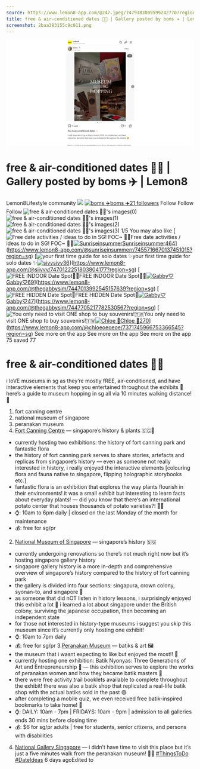 ```yaml
---
source: https://www.lemon8-app.com/@247.jpeg/7479383009599242770?region=sg
title: free & air-conditioned dates 🫶🏻 | Gallery posted by boms ✈️ | Lemon8
screenshot: 2baa383155c9c011.png
---
```



![Post Screenshot](2baa383155c9c011.png)
# free & air-conditioned dates 🫶🏻 | Gallery posted by boms ✈️ | Lemon8
[](https://www.lemon8-app.com/feed/foryou?region=sg)
Lemon8Lifestyle community
[](https://www.lemon8-app.com/search/sug?region=sg)![](https://lemon8.onelink.me/FMQw?pid=website_direct&af_force_dp=false&af_dp=snssdk2657%3A%2F%2Farticle_detail_page%3Fgroup_id%3D7479383009599242770%26pid%3Dwebsite_direct&retargeting=true&ab_version=73512073&af_web_dp=https%3A%2F%2Fplay.google.com%2Fstore%2Fapps%2Fdetails%3Fid%3Dcom.bd.nproject&amp_extra=%7B%22seo_page_id%22%3A%22855908994502825961%22%2C%22traffic_type%22%3A%22website_direct%22%2C%22web_id%22%3A%227481930634002089480%22%2C%22enter_position%22%3A%22smart_banner%22%2C%22enter_page_id%22%3A%227479383009599242770%22%2C%22enter_page_type%22%3A%22article%22%7D)
[![boms ✈️](https://p16-lemon8-sign-sg.tiktokcdn.com/user-avatar-alisg/270060095d3d6882bc045c8c58451567~tplv-sdweummd6v-shrink:120:0:q75.webp?lk3s=66c60501&source=feed_user&x-expires=1744632000&x-signature=wCRW%2BHeb7%2FE%2BD%2FHvt1zx3GBuFKk%3D)](https://www.lemon8-app.com/@247.jpeg?region=sg)[boms ✈️21 followers](https://www.lemon8-app.com/@247.jpeg?region=sg)
Follow
Follow
Follow
![free & air-conditioned dates 🫶🏻's images\(0\)](https://p16-lemon8-sign-sg.tiktokcdn.com/tos-alisg-v-a3e477-sg/oQpMBjfDQEiRten9aGR3DzQBMC9EnEvAFAAaIg~tplv-sdweummd6v-wap-logo-v1:QDI0Ny5qcGVn:1080:0.webp?lk3s=66c60501&source=wap_large_logo_image&x-expires=1744632000&x-signature=twe6RxofwTEfPxvAltwxIXrdGo8%3D)
![free & air-conditioned dates 🫶🏻's images\(1\)](https://p16-lemon8-sign-sg.tiktokcdn.com/tos-alisg-v-a3e477-sg/osDEjGe9Eai9Q5zCQMrDfB4tvaEFAABgAADnIM~tplv-sdweummd6v-wap-logo-v1:QDI0Ny5qcGVn:1080:0.webp?lk3s=66c60501&source=wap_large_logo_image&x-expires=1744632000&x-signature=w5QALZ5m9zNASc3BV8dziWYiJlI%3D)
![free & air-conditioned dates 🫶🏻's images\(2\)](https://p16-lemon8-sign-sg.tiktokcdn.com/tos-alisg-v-a3e477-sg/ogeIgDzEajAGB9n5MFBa9cEAMDi9foEQtACvDQ~tplv-sdweummd6v-wap-logo-v1:QDI0Ny5qcGVn:1080:0.webp?lk3s=66c60501&source=wap_large_logo_image&x-expires=1744632000&x-signature=QT69D%2B2wGcnG2F0Wg3nNBEI8EvU%3D)
![free & air-conditioned dates 🫶🏻's images\(3\)](https://p16-lemon8-sign-sg.tiktokcdn.com/tos-alisg-v-a3e477-sg/osDMAQDaICezjEEC9ftG9qiB7vz6BgQMAaEAFn~tplv-sdweummd6v-wap-logo-v1:QDI0Ny5qcGVn:1080:0.webp?lk3s=66c60501&source=wap_large_logo_image&x-expires=1744632000&x-signature=9wuDLfI5Vhghyz2WjJWjVgZocww%3D)
1/5
You may also like
[![Free date activities / ideas to do in SG! FOC~ 🫶🏻](https://p16-lemon8-sign-sg.tiktokcdn.com/tos-alisg-v-a3e477-sg/oQAzQiOeiIBEgNvOA4fHoAhE2APPzBURBAG8CB~tplv-sdweummd6v-shrink:640:0:q50.webp?lk3s=66c60501&source=seo_middle_feed_list&x-expires=1773576000&x-signature=Pn26Io2DmvDwclMOQEqBM5TyGBw%3D)Free date activities / ideas to do in SG! FOC~ 🫶🏻[![Sunriseinsummer](https://p16-lemon8-sign-sg.tiktokcdn.com/user-avatar-alisg/4629e4058b9476d3e490212e31bda94b~tplv-sdweummd6v-shrink:120:0:q75.jpeg?lk3s=66c60501&source=feed_user&x-expires=1744632000&x-signature=UVWUHP5OJOgNINBBlpbU1fNK9XE%3D)Sunriseinsummer464](https://www.lemon8-app.com/@sunriseinsummerr?region=sg)](https://www.lemon8-app.com/@sunriseinsummerr/7455716670137451015?region=sg)
[![your first time guide for solo dates ✨](https://p16-lemon8-sign-sg.tiktokcdn.com/tos-alisg-v-a3e477-sg/o81GEmYqgUetEEGTnAICqUFd9PBrUzfNCFAyDA~tplv-sdweummd6v-shrink:640:0:q50.webp?lk3s=66c60501&source=seo_middle_feed_list&x-expires=1773576000&x-signature=uwUozuQjashU3cINcVftxm7F8Og%3D)your first time guide for solo dates ✨[![sivv](https://p16-lemon8-sign-sg.tiktokcdn.com/user-avatar-alisg/04068d8f64cf32b4633705965b24146b~tplv-sdweummd6v-shrink:120:0:q75.jpeg?lk3s=66c60501&source=feed_user&x-expires=1744632000&x-signature=RwXDSTvXKZ6rSQ47TzcRzIJ%2FwX4%3D)sivv36](https://www.lemon8-app.com/@siivvv?region=sg)](https://www.lemon8-app.com/@siivvv/7470122251803804177?region=sg)
[![FREE INDOOR Date Spot👫✨](https://p16-lemon8-sign-sg.tiktokcdn.com/tos-alisg-v-a3e477-sg/o8AivcAPiZA7Z7BEqqvAFcBBWYbIk1vHWl1Kn~tplv-sdweummd6v-shrink:640:0:q50.webp?lk3s=66c60501&source=seo_middle_feed_list&x-expires=1773576000&x-signature=51Q%2BhS93S1aIQq05h4MDrT1Yn1I%3D)FREE INDOOR Date Spot👫✨[![Gabby♡](https://p16-lemon8-sign-sg.tiktokcdn.com/user-avatar-alisg/d206443024944049dab35481fade0a3e~tplv-sdweummd6v-shrink:120:0:q75.jpeg?lk3s=66c60501&source=feed_user&x-expires=1744632000&x-signature=RcmSg%2BKUrtiB8%2FgGjs%2F%2BArF%2F1Do%3D)Gabby♡69](https://www.lemon8-app.com/@thegabbysim?region=sg)](https://www.lemon8-app.com/@thegabbysim/7447013992545157639?region=sg)
[![FREE HIDDEN Date Spot🤫](https://p16-lemon8-sign-sg.tiktokcdn.com/tos-alisg-v-a3e477-sg/ocBlrBAbnGQuTZAEtAiiDAbZQ8IwPC1B6PYdk~tplv-sdweummd6v-shrink:640:0:q50.webp?lk3s=66c60501&source=seo_middle_feed_list&x-expires=1773576000&x-signature=lYK%2FMRB5IjNKC%2BZjibwdHmUxGic%3D)FREE HIDDEN Date Spot🤫[![Gabby♡](https://p16-lemon8-sign-sg.tiktokcdn.com/user-avatar-alisg/d206443024944049dab35481fade0a3e~tplv-sdweummd6v-shrink:120:0:q75.jpeg?lk3s=66c60501&source=feed_user&x-expires=1744632000&x-signature=RcmSg%2BKUrtiB8%2FgGjs%2F%2BArF%2F1Do%3D)Gabby♡47](https://www.lemon8-app.com/@thegabbysim?region=sg)](https://www.lemon8-app.com/@thegabbysim/7447705217782530567?region=sg)
[![You only need to visit ONE shop to buy souvenirs!🇹🇼](https://p16-lemon8-sign-sg.tiktokcdn.com/tos-alisg-v-a3e477-sg/oEWPBiJA2cBASNok1ZRQIk4EAi8tBJPbKZYAx~tplv-sdweummd6v-shrink:640:0:q50.webp?lk3s=66c60501&source=seo_middle_feed_list&x-expires=1773576000&x-signature=5lX%2BIrN1LW1pMGz5722JgeOexdw%3D)You only need to visit ONE shop to buy souvenirs!🇹🇼[![Chloe 🦋](https://p16-lemon8-sign-sg.tiktokcdn.com/user-avatar-alisg/ab369ca6f70de4b02836a843ed2b33b3~tplv-sdweummd6v-shrink:120:0:q75.jpeg?lk3s=66c60501&source=feed_user&x-expires=1744632000&x-signature=AuLT2hwFUahwkEVrA%2FDE9XOe800%3D)Chloe 🦋270](https://www.lemon8-app.com/@chloeoeoeoe?region=sg)](https://www.lemon8-app.com/@chloeoeoeoe/7371745966753366545?region=sg)
See more on the app
See more on the app
See more on the app
75 saved
77
# free & air-conditioned dates 🫶🏻
i loVE museums in sg as they’re mostly fREE, air-conditioned, and have interactive elements that keep you entertained throughout the exhibits 🤭
here’s a guide to museum hopping in sg all via 10 minutes walking distance! 🐾
1. fort canning centre
2. national museum of singapore
3. peranakan museum
1. [Fort Canning Centre](https://www.lemon8-app.com/poi/22535796481365034?region=sg) — singapore’s history & plants 🇸🇬🌸
- currently hosting two exhibitions: the history of fort canning park and fantastic flora
- the history of fort canning park serves to share stories, artefacts and replicas from singapore’s history — even as someone not really interested in history, i really enjoyed the interactive elements [colouring flora and fauna native to singapore, flipping holographic storybooks etc.]
- fantastic flora is an exhibition that explores the way plants flourish in their environments! it was a small exhibit but interesting to learn facts about everyday plants! — did you know that there’s an international potato center that houses thousands of potato varieties?! 🥔🥔
- ⌚️: 10am to 6pm daily | closed on the last Monday of the month for maintenance
- 💰: free for sg/pr
2. [National Museum of Singapore](https://www.lemon8-app.com/poi/22535865202808395?region=sg) — singapore’s history 🇸🇬
- currently undergoing renovations so there’s not much right now but it’s hosting singapore gallery history
- singapore gallery history is a more in-depth and comprehensive overview of singapore’s history compared to the history of fort canning park
- the gallery is divided into four sections: singapura, crown colony, syonan-to, and singapore 🔖
- as someone that did nOT listen in history lessons, i surprisingly enjoyed this exhibit a lot 🫢 i learned a lot about singapore under the British colony, surviving the japanese occupation, then becoming an independent state
- for those not interested in history-type museums i suggest you skip this museum since it’s currently only hosting one exhibit!
- ⌚️: 10am to 7pm daily
- 💰: free for sg/pr
3.[Peranakan Museum](https://www.lemon8-app.com/poi/22535865202617805?region=sg) — batiks & art 🖼️ 
- the museum that i wasnt expecting to like but enjoyed the most!! 🤭
- currently hosting one exhibition: Batik Nyonyas: Three Generations of Art and Entrepreneurship 🎨 — this exhibition serves to explore the works of peranakan women and how they became batik masters 🥋
- there were free activity trail booklets available to complete throughout the exhibit! there was also a batik shop that replicated a real-life batik shop with the actual batiks sold in the past 😄
- after completing a mobile quiz, we even received free batik-inspired bookmarks to take home! 🔖 
- ⌚️: DAILY: 10am - 7pm | FRIDAYS: 10am - 9pm | admission to all galleries ends 30 mins before closing time
- 💰: $6 for sg/pr adults | free for students, senior citizens, and persons with disabilities 
4. [National Gallery Singapore](https://www.lemon8-app.com/poi/22535796482125612?region=sg) — i didn’t have time to visit this place but it’s just a five minutes walk from the peranakan museum! 🚶‍♀️
[#ThingsToDo](https://www.lemon8-app.com/topic/7111701935669395457?region=sg) [#DateIdeas](https://www.lemon8-app.com/topic/7096839720113618946?region=sg)
6 days agoEdited to
#